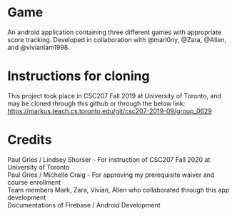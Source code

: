 # Game
An android application containing three different games with appropriate score tracking. Developed in collaboration with @marl0ny, @Zara, @Allen, and @vivianlam1998. 

# Instructions for cloning
This project took place in CSC207 Fall 2019 at University of Toronto, and may be cloned through this github or through the below link:<br/>
https://markus.teach.cs.toronto.edu/git/csc207-2019-09/group_0629

# Credits
Paul Gries / Lindsey Shorser - For instruction of CSC207 Fall 2020 at University of Toronto<br/>
Paul Gries / Michelle Craig - For approving my prerequisite waiver and course enrollment <br>
Team members Mark, Zara, Vivian, Allen who collaborated through this app development<br/>
Documentations of Firebase / Android Development<br/>

